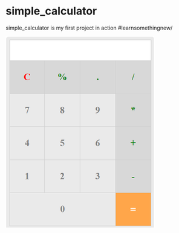 # simple_calculator
simple_calculator is my first project in action #learnsomethingnew/

![Calculator Screenshot](docs/CalculatorScreenshot.png)
